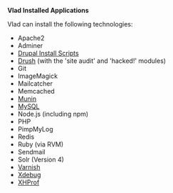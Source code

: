 **Vlad Installed Applications**

Vlad can install the following technologies:

- Apache2
- Adminer
- [Drupal Install Scripts](drupal.md)
- [Drush](drupal.md) (with the 'site audit' and 'hacked!' modules)
- Git
- ImageMagick
- Mailcatcher
- Memcached
- [Munin](munin.md)
- [MySQL](mysql.md)
- Node.js (including npm)
- PHP
- PimpMyLog
- Redis
- Ruby (via RVM)
- Sendmail
- Solr (Version 4)
- [Varnish](varnish.md)
- [Xdebug](xdebug.md)
- [XHProf](xhprof.md)
